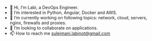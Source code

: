 - 👋 Hi, I’m Labi, a DevOps Engineer.
- 👀 I’m interested in Python, Angular, Docker and AWS.
- 🌱 I’m currently working on following topics: network, cloud, servers, nginx, firewalls and proxies.
- 💞️ I’m looking to collaborate on applications.
- 📫 How to reach me sulejmani.labinot@gmail.com

<!---
notisalomon/notisalomon is a ✨ special ✨ repository because its `README.md` (this file) appears on your GitHub profile.
You can click the Preview link to take a look at your changes.
--->
